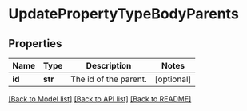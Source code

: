# UpdatePropertyTypeBodyParents

## Properties
Name | Type | Description | Notes
------------ | ------------- | ------------- | -------------
**id** | **str** | The id of the parent. | [optional] 

[[Back to Model list]](../README.md#documentation-for-models) [[Back to API list]](../README.md#documentation-for-api-endpoints) [[Back to README]](../README.md)

